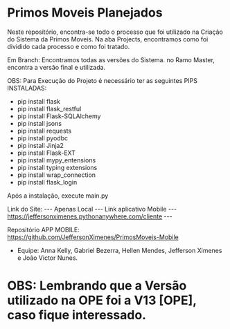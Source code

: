 # Primos Moveis Planejados

 Neste repositório, encontra-se todo o processo que foi utilizado na Criação do Sistema da Primos Moveis. Na aba Projects, encontramos como foi dividido cada processo e como foi tratado. 
 
 Em Branch: Encontramos todas as versões do Sistema. no Ramo Master, encontra a versão final e utilizada. 
 
 OBS: Para Execução do Projeto é necessário ter as seguintes PIPS INSTALADAS:
- pip install flask
- pip install flask_restful
- pip install Flask-SQLAlchemy
- pip install jsons
- pip install requests
- pip install pyodbc
- pip install Jinja2
- pip install Flask-EXT
- pip install mypy_entensions
- pip install typing extensions
- pip install wrap_connection
- pip install flask_login

Após a instalação, execute main.py
 
 Link do Site: --- Apenas Local --- 
 Link aplicativo Mobile --- https://jeffersonximenes.pythonanywhere.com/cliente --- 

Repositório APP MOBILE: https://github.com/JeffersonXimenes/PrimosMoveis-Mobile
 
- Equipe: Anna Kelly, Gabriel Bezerra, Hellen Mendes, Jefferson Ximenes e João Victor Nunes. 

# OBS: Lembrando que a Versão utilizado na OPE foi a V13 [OPE], caso fique interessado. 
